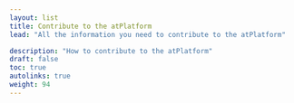 ```yaml
---
layout: list
title: Contribute to the atPlatform
lead: "All the information you need to contribute to the atPlatform"

description: "How to contribute to the atPlatform"
draft: false
toc: true
autolinks: true
weight: 94
---
```


